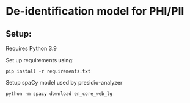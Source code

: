 # De-identification model for PHI/PII 

## Setup:

Requires Python 3.9

Set up requirements using:

`pip install -r requirements.txt`


Setup spaCy model used by presidio-analyzer 

`python -m spacy download en_core_web_lg`
